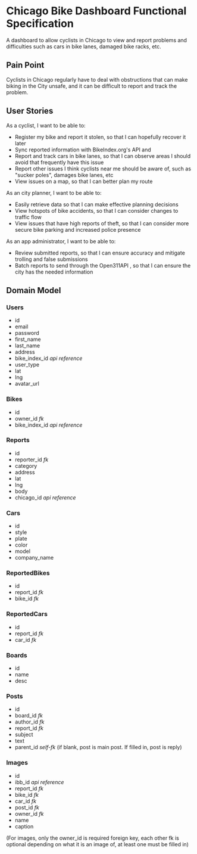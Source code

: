 # Chicago Bike Dashboard Functional Specification

A dashboard to allow cyclists in Chicago to view and report problems and difficulties such as cars in bike lanes, damaged bike racks, etc.

## Pain Point

Cyclists in Chicago regularly have to deal with obstructions that can make biking in the City unsafe, and it can be difficult to report and track the problem.

## User Stories

As a cyclist, I want to be able to:

- Register my bike and report it stolen, so that I can hopefully recover it later
- Sync reported information with BikeIndex.org's API and 
- Report and track cars in bike lanes, so that I can observe areas I should avoid that frequently have this issue
- Report other issues I think cyclists near me should be aware of, such as "sucker poles", damages bike lanes, etc
- View issues on a map, so that I can better plan my route

As an city planner, I want to be able to:

- Easily retrieve data so that I can make effective planning decisions
- View hotspots of bike accidents, so that I can consider changes to traffic flow
- View issues that have high reports of theft, so that I can consider more secure bike parking and increased police presence

As an app administrator, I want to be able to:

- Review submitted reports, so that I can ensure accuracy and mitigate trolling and false submissions
- Batch reports to send through the Open311API , so that I can ensure the city has the needed information

## Domain Model

### Users
- id
- email
- password
- first_name
- last_name
- address
- bike_index_id *api reference*
- user_type
- lat
- lng
- avatar_url

### Bikes
- id
- owner_id *fk*
- bike_index_id *api reference*

### Reports
- id
- reporter_id *fk*
- category
- address
- lat
- lng
- body
- chicago_id *api reference*

### Cars
- id
- style
- plate
- color
- model
- company_name

### ReportedBikes
- id
- report_id *fk*
- bike_id *fk*

### ReportedCars
- id
- report_id *fk*
- car_id *fk*

### Boards
- id
- name
- desc

### Posts
- id
- board_id *fk*
- author_id *fk*
- report_id *fk*
- subject
- text
- parent_id *self-fk* (if blank, post is main post.  If filled in, post is reply)

### Images
- id
- ibb_id *api reference*
- report_id *fk*
- bike_id *fk*
- car_id *fk*
- post_id *fk*
- owner_id *fk*
- name
- caption

(For images, only the owner_id is required foreign key, each other fk is optional depending on what it is an image of, at least one must be filled in)
